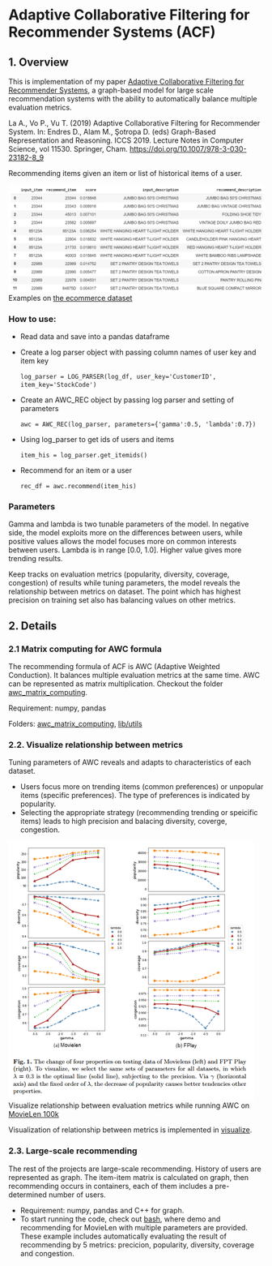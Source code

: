 # Adaptive Collaborative Filtering for Recommender Systems (ACF)

## 1. Overview

This is implementation of my paper [Adaptive Collaborative Filtering for Recommender Systems](https://doi.org/10.1007/978-3-030-23182-8_9), a graph-based model for large scale recommendation systems with the ability to automatically balance multiple evaluation metrics.

La A., Vo P., Vu T. (2019) Adaptive Collaborative Filtering for Recommender System. In: Endres D., Alam M., Şotropa D. (eds) Graph-Based Representation and Reasoning. ICCS 2019. Lecture Notes in Computer Science, vol 11530. Springer, Cham. https://doi.org/10.1007/978-3-030-23182-8_9

Recommending items given an item or list of historical items of a user.

![demo.png](/images/demo.png) Examples on [the ecommerce dataset](https://www.kaggle.com/carrie1/ecommerce-data)

### How to use:

  - Read data and save into a pandas dataframe
  - Create a log parser object with passing column names of user key and item key
  
        log_parser = LOG_PARSER(log_df, user_key='CustomerID', item_key='StockCode')
  
  - Create an AWC_REC object by passing log parser and setting of parameters
  
        awc = AWC_REC(log_parser, parameters={'gamma':0.5, 'lambda':0.7})
      
  - Using log_parser to get ids of users and items 
   
        item_his = log_parser.get_itemids()
        
  - Recommend for an item or a user
  
        rec_df = awc.recommend(item_his)
        
### Parameters

  Gamma and lambda is two tunable parameters of the model. In negative side, the model exploits more on the differences between users, while positive values allows the model focuses more on common interests between users. Lambda is in range [0.0, 1.0]. Higher value gives more trending results.
 
 Keep tracks on evaluation metrics (popularity, diversity, coverage, congestion) of results while tuning parameters, the model reveals the relationship between metrics on dataset. The point which has highest precision on training set also has balancing values on other metrics.
  

## 2. Details

### 2.1 Matrix computing for AWC formula

The recommending formula of ACF is AWC (Adaptive Weighted Conduction). It balances multiple evaluation metrics at the same time. AWC can be represented as matrix multiplication. Checkout the folder [awc_matrix_computing](/awc_matrix_computing).

Requirement: numpy, pandas

Folders: [awc_matrix_computing](/awc_matrix_computing), [lib/utils](/lib/utils)

### 2.2. Visualize relationship between metrics

Tuning parameters of AWC reveals and adapts to characteristics of each dataset. 
+ Users focus more on trending items (common preferences) or unpopular items (specific preferences). The type of preferences is indicated by popularity.
+ Selecting the appropriate strategy (recommending trending or speicific items) leads to high precision and balacing diversity, coverge, congestion.


![visualize/metric_relationship.png](visualize/metric_relationship.png) Visualize relationship between evaluation metrics while running AWC on [MovieLen 100k](https://grouplens.org/datasets/movielens/100k/)

Visualization of relationship between metrics is implemented in [visualize](/visualize).


### 2.3. Large-scale recommending

The rest of the projects are large-scale recommending. History of users are represented as graph. The item-item matrix is calculated on graph, then recommending occurs in containers, each of them includes a pre-determined number of users.  

+ Requirement: numpy, pandas and C++ for graph.
+ To start running the code, check out [bash](/bash), where demo and recommending for MovieLen with multiple parameters are provided. These example includes automatically evaluating the result of recommending by 5 metrics: precicion, popularity, diversity, coverage and congestion.

